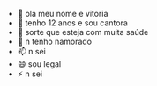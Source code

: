- 👋 ola meu nome e vitoria
- 👀 tenho 12 anos e sou cantora
- 🌱 sorte que esteja com muita saúde 
- 💞️ n tenho namorado 
- 📫 n sei
- 😄 sou legal
- ⚡ n sei

<!---
Viviepa/Viviepa is a ✨ special ✨ repository because its `README.md` (this file) appears on your GitHub profile.
You can click the Preview link to take a look at your changes.
--->
